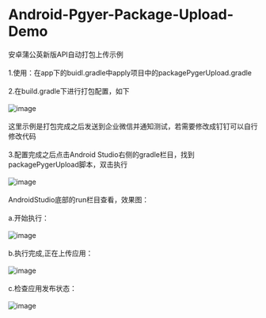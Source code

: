 # Android-Pgyer-Package-Upload-Demo
安卓蒲公英新版API自动打包上传示例
<br><br>
1.使用：在app下的buidl.gradle中apply项目中的packagePygerUpload.gradle
<br><br>
2.在build.gradle下进行打包配置，如下
<br><br>
![image](https://user-images.githubusercontent.com/24764220/219619854-a2b79f07-a026-4de8-8644-9a1b51674d21.png)
<br><br>
这里示例是打包完成之后发送到企业微信并通知测试，若需要修改成钉钉可以自行修改代码
<br><br>
3.配置完成之后点击Android Studio右侧的gradle栏目，找到packagePygerUpload脚本，双击执行
<br><br>
![image](https://user-images.githubusercontent.com/24764220/219620385-c504d4a1-f0d9-4017-8575-4674d946b93e.png)
<br><br>
AndroidStudio底部的run栏目查看，效果图：
<br><br>
a.开始执行：
<br><br>
![image](https://user-images.githubusercontent.com/24764220/219620618-6d57b57d-faf0-4eb2-9253-73961ea107b5.png)
<br><br>
b.执行完成,正在上传应用：
<br><br>
![image](https://user-images.githubusercontent.com/24764220/219621178-a3035a08-6f6d-43a0-9a0c-154d89427744.png)
<br><br>
c.检查应用发布状态：
<br><br>
![image](https://user-images.githubusercontent.com/24764220/219621520-b9e067f8-acfc-4da5-8730-bf05b5354c69.png)

